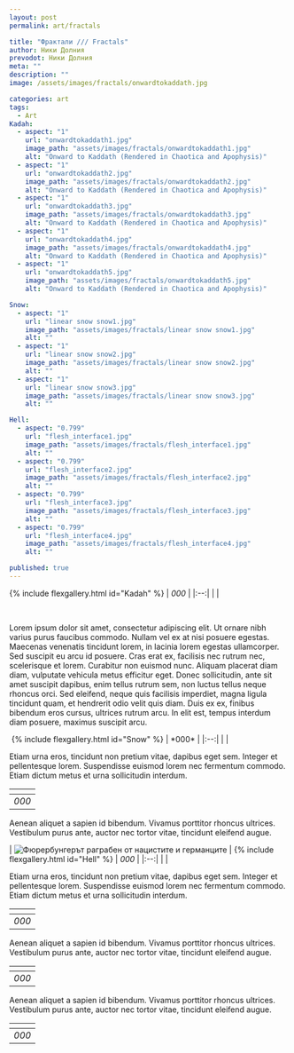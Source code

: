 ```yaml
---
layout: post
permalink: art/fractals

title: "Фрактали /// Fractals"
author: Ники Долния
prevodot: Ники Долния
meta: ""
description: ""
image: /assets/images/fractals/onwardtokaddath.jpg

categories: art
tags:
  - Art
Kadah:
  - aspect: "1"
    url: "onwardtokaddath1.jpg"
    image_path: "assets/images/fractals/onwardtokaddath1.jpg"
    alt: "Onward to Kaddath (Rendered in Chaotica and Apophysis)"
  - aspect: "1"
    url: "onwardtokaddath2.jpg"
    image_path: "assets/images/fractals/onwardtokaddath2.jpg"
    alt: "Onward to Kaddath (Rendered in Chaotica and Apophysis)"
  - aspect: "1"
    url: "onwardtokaddath3.jpg"
    image_path: "assets/images/fractals/onwardtokaddath3.jpg"
    alt: "Onward to Kaddath (Rendered in Chaotica and Apophysis)"
  - aspect: "1"
    url: "onwardtokaddath4.jpg"
    image_path: "assets/images/fractals/onwardtokaddath4.jpg"
    alt: "Onward to Kaddath (Rendered in Chaotica and Apophysis)"
  - aspect: "1"
    url: "onwardtokaddath5.jpg"
    image_path: "assets/images/fractals/onwardtokaddath5.jpg"
    alt: "Onward to Kaddath (Rendered in Chaotica and Apophysis)"

Snow:
  - aspect: "1"
    url: "linear snow snow1.jpg"
    image_path: "assets/images/fractals/linear snow snow1.jpg"
    alt: ""
  - aspect: "1"
    url: "linear snow snow2.jpg"
    image_path: "assets/images/fractals/linear snow snow2.jpg"
    alt: ""
  - aspect: "1"
    url: "linear snow snow3.jpg"
    image_path: "assets/images/fractals/linear snow snow3.jpg"
    alt: ""

Hell:
  - aspect: "0.799"
    url: "flesh_interface1.jpg"
    image_path: "assets/images/fractals/flesh_interface1.jpg"
    alt: ""
  - aspect: "0.799"
    url: "flesh_interface2.jpg"
    image_path: "assets/images/fractals/flesh_interface2.jpg"
    alt: ""
  - aspect: "0.799"
    url: "flesh_interface3.jpg"
    image_path: "assets/images/fractals/flesh_interface3.jpg"
    alt: ""
  - aspect: "0.799"
    url: "flesh_interface4.jpg"
    image_path: "assets/images/fractals/flesh_interface4.jpg"
    alt: ""

published: true
---
```

{% include flexgallery.html id="Kadah" %}
| *000* | 
|:--:| 
|  |


<br>

Lorem ipsum dolor sit amet, consectetur adipiscing elit. Ut ornare nibh varius purus faucibus commodo. Nullam vel ex at nisi posuere egestas. Maecenas venenatis tincidunt lorem, in lacinia lorem egestas ullamcorper. Sed suscipit eu arcu id posuere. Cras erat ex, facilisis nec rutrum nec, scelerisque et lorem. Curabitur non euismod nunc. Aliquam placerat diam diam, vulputate vehicula metus efficitur eget. Donec sollicitudin, ante sit amet suscipit dapibus, enim tellus rutrum sem, non luctus tellus neque rhoncus orci. Sed eleifend, neque quis facilisis imperdiet, magna ligula tincidunt quam, et hendrerit odio velit quis diam. Duis ex ex, finibus bibendum eros cursus, ultrices rutrum arcu. In elit est, tempus interdum diam posuere, maximus suscipit arcu. 

<img src="/assets/images/fractals/linear snow snow.jpg" alt=""> 
{% include flexgallery.html id="Snow" %}
| *000* | 
|:--:| 
|  |

Etiam urna eros, tincidunt non pretium vitae, dapibus eget sem. Integer et pellentesque lorem. Suspendisse euismod lorem nec fermentum commodo. Etiam dictum metus et urna sollicitudin interdum. 

| <img src="/assets/images/fractals/wave-particle-duality.jpg" alt=""> | 
|:--:| 
| *000* |


Aenean aliquet a sapien id bibendum. Vivamus porttitor rhoncus ultrices. Vestibulum purus ante, auctor nec tortor vitae, tincidunt eleifend augue. 

| <img src="/assets/images/fractals/flesh_interface.jpg" alt="Фюрербунгерът раграбен от нацистите и германците"> | 
{% include flexgallery.html id="Hell" %}
| *000* | 
|:--:| 
|  |

Etiam urna eros, tincidunt non pretium vitae, dapibus eget sem. Integer et pellentesque lorem. Suspendisse euismod lorem nec fermentum commodo. Etiam dictum metus et urna sollicitudin interdum.

| <img src="/assets/images/fractals/jungle_war.jpg" alt=""> | 
|:--:| 
| *000* |

Aenean aliquet a sapien id bibendum. Vivamus porttitor rhoncus ultrices. Vestibulum purus ante, auctor nec tortor vitae, tincidunt eleifend augue. 

| <img src="/assets/images/fractals/tentacle_sex.jpg" alt=""> | 
|:--:| 
| *000* |

Aenean aliquet a sapien id bibendum. Vivamus porttitor rhoncus ultrices. Vestibulum purus ante, auctor nec tortor vitae, tincidunt eleifend augue. 


| <img src="/assets/images/fractals/circuit.jpg" alt=""> | 
|:--:| 
| *000* |
